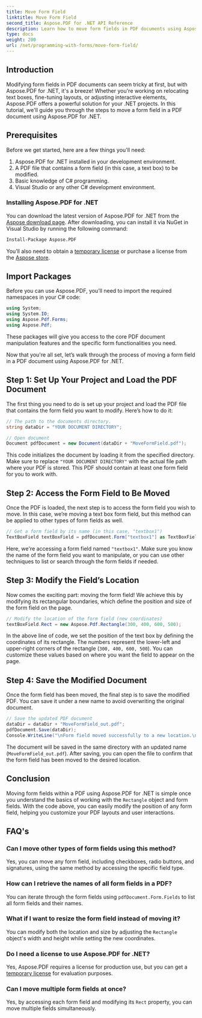```yaml
---
title: Move Form Field
linktitle: Move Form Field
second_title: Aspose.PDF for .NET API Reference
description: Learn how to move form fields in PDF documents using Aspose.PDF for .NET with this guide. Follow this detailed tutorial to modify text box locations easily.
type: docs
weight: 200
url: /net/programming-with-forms/move-form-field/
---
```

## Introduction

Modifying form fields in PDF documents can seem tricky at first, but with Aspose.PDF for .NET, it's a breeze! Whether you're working on relocating text boxes, fine-tuning layouts, or adjusting interactive elements, Aspose.PDF offers a powerful solution for your .NET projects. In this tutorial, we'll guide you through the steps to move a form field in a PDF document using Aspose.PDF for .NET.

## Prerequisites

Before we get started, here are a few things you'll need:

1. Aspose.PDF for .NET installed in your development environment.
2. A PDF file that contains a form field (in this case, a text box) to be modified.
3. Basic knowledge of C# programming.
4. Visual Studio or any other C# development environment.

### Installing Aspose.PDF for .NET

You can download the latest version of Aspose.PDF for .NET from the [Aspose download page](https://releases.aspose.com/pdf/net/). After downloading, you can install it via NuGet in Visual Studio by running the following command:

```bash
Install-Package Aspose.PDF
```

You’ll also need to obtain a [temporary license](https://purchase.aspose.com/temporary-license/) or purchase a license from the [Aspose store](https://purchase.aspose.com/buy).

## Import Packages

Before you can use Aspose.PDF, you’ll need to import the required namespaces in your C# code:

```csharp
using System;
using System.IO;
using Aspose.Pdf.Forms;
using Aspose.Pdf;
```

These packages will give you access to the core PDF document manipulation features and the specific form functionalities you need.

Now that you're all set, let’s walk through the process of moving a form field in a PDF document using Aspose.PDF for .NET.

## Step 1: Set Up Your Project and Load the PDF Document

The first thing you need to do is set up your project and load the PDF file that contains the form field you want to modify. Here’s how to do it:

```csharp
// The path to the documents directory.
string dataDir = "YOUR DOCUMENT DIRECTORY";

// Open document
Document pdfDocument = new Document(dataDir + "MoveFormField.pdf");
```

This code initializes the document by loading it from the specified directory. Make sure to replace `"YOUR DOCUMENT DIRECTORY"` with the actual file path where your PDF is stored. This PDF should contain at least one form field for you to work with.

## Step 2: Access the Form Field to Be Moved

Once the PDF is loaded, the next step is to access the form field you wish to move. In this case, we’re moving a text box form field, but this method can be applied to other types of form fields as well.

```csharp
// Get a form field by its name (in this case, "textbox1")
TextBoxField textBoxField = pdfDocument.Form["textbox1"] as TextBoxField;
```

Here, we're accessing a form field named `"textbox1"`. Make sure you know the name of the form field you want to manipulate, or you can use other techniques to list or search through the form fields if needed.

## Step 3: Modify the Field’s Location

Now comes the exciting part: moving the form field! We achieve this by modifying its rectangular boundaries, which define the position and size of the form field on the page.

```csharp
// Modify the location of the form field (new coordinates)
textBoxField.Rect = new Aspose.Pdf.Rectangle(300, 400, 600, 500);
```

In the above line of code, we set the position of the text box by defining the coordinates of its rectangle. The numbers represent the lower-left and upper-right corners of the rectangle (`300, 400, 600, 500`). You can customize these values based on where you want the field to appear on the page.

## Step 4: Save the Modified Document

Once the form field has been moved, the final step is to save the modified PDF. You can save it under a new name to avoid overwriting the original document.

```csharp
// Save the updated PDF document
dataDir = dataDir + "MoveFormField_out.pdf";
pdfDocument.Save(dataDir);
Console.WriteLine("\nForm field moved successfully to a new location.\nFile saved at " + dataDir);
```

The document will be saved in the same directory with an updated name (`MoveFormField_out.pdf`). After saving, you can open the file to confirm that the form field has been moved to the desired location.

## Conclusion

Moving form fields within a PDF using Aspose.PDF for .NET is simple once you understand the basics of working with the `Rectangle` object and form fields. With the code above, you can easily modify the position of any form field, helping you customize your PDF layouts and user interactions.

## FAQ's

### Can I move other types of form fields using this method?
Yes, you can move any form field, including checkboxes, radio buttons, and signatures, using the same method by accessing the specific field type.

### How can I retrieve the names of all form fields in a PDF?
You can iterate through the form fields using `pdfDocument.Form.Fields` to list all form fields and their names.

### What if I want to resize the form field instead of moving it?
You can modify both the location and size by adjusting the `Rectangle` object's width and height while setting the new coordinates.

### Do I need a license to use Aspose.PDF for .NET?
Yes, Aspose.PDF requires a license for production use, but you can get a [temporary license](https://purchase.aspose.com/temporary-license/) for evaluation purposes.

### Can I move multiple form fields at once?
Yes, by accessing each form field and modifying its `Rect` property, you can move multiple fields simultaneously.
